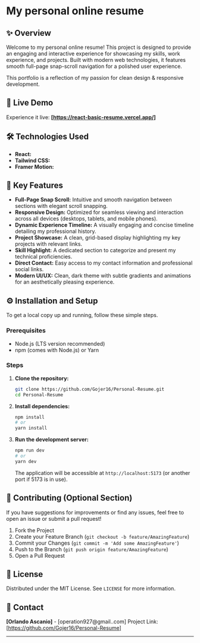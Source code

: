 # My personal online resume

## ✨ Overview

Welcome to my personal online resume! This project is designed to provide an engaging and interactive experience for showcasing my skills, work experience, and projects. Built with modern web technologies, it features smooth full-page snap-scroll navigation for a polished user experience.

This portfolio is a reflection of my passion for clean design & responsive development.

## 🚀 Live Demo

Experience it live: **[https://react-basic-resume.vercel.app/]**

## 🛠️ Technologies Used

* **React:**
* **Tailwind CSS:**
* **Framer Motion:**

## 🌟 Key Features

* **Full-Page Snap Scroll:** Intuitive and smooth navigation between sections with elegant scroll snapping.
* **Responsive Design:** Optimized for seamless viewing and interaction across all devices (desktops, tablets, and mobile phones).
* **Dynamic Experience Timeline:** A visually engaging and concise timeline detailing my professional history.
* **Project Showcase:** A clean, grid-based display highlighting my key projects with relevant links.
* **Skill Highlight:** A dedicated section to categorize and present my technical proficiencies.
* **Direct Contact:** Easy access to my contact information and professional social links.
* **Modern UI/UX:** Clean, dark theme with subtle gradients and animations for an aesthetically pleasing experience.

## ⚙️ Installation and Setup

To get a local copy up and running, follow these simple steps.

### Prerequisites

* Node.js (LTS version recommended)
* npm (comes with Node.js) or Yarn

### Steps

1.  **Clone the repository:**
    ```bash
    git clone https://github.com/Gojer16/Personal-Resume.git
    cd Personal-Resume
    ```
2.  **Install dependencies:**
    ```bash
    npm install
    # or
    yarn install
    ```
3.  **Run the development server:**
    ```bash
    npm run dev
    # or
    yarn dev
    ```
    The application will be accessible at `http://localhost:5173` (or another port if 5173 is in use).

## 🤝 Contributing (Optional Section)

If you have suggestions for improvements or find any issues, feel free to open an issue or submit a pull request!

1.  Fork the Project
2.  Create your Feature Branch (`git checkout -b feature/AmazingFeature`)
3.  Commit your Changes (`git commit -m 'Add some AmazingFeature'`)
4.  Push to the Branch (`git push origin feature/AmazingFeature`)
5.  Open a Pull Request

## 📄 License

Distributed under the MIT License. See `LICENSE` for more information.

## 📧 Contact

**[Orlando Ascanio]** - [operation927@gmail..com]
Project Link: [https://github.com/Gojer16/Personal-Resume]

---
